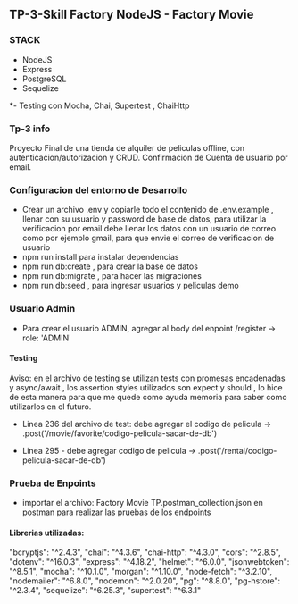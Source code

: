 ## TP-3-Skill Factory NodeJS - Factory Movie

### STACK

- NodeJS
- Express
- PostgreSQL
- Sequelize

\*- Testing con Mocha, Chai, Supertest , ChaiHttp

### Tp-3 info

Proyecto Final de una tienda de alquiler de peliculas offline, con autenticacion/autorizacion y CRUD. Confirmacion de Cuenta de usuario por email.

### Configuracion del entorno de Desarrollo

- Crear un archivo .env y copiarle todo el contenido de .env.example , llenar con su usuario y password de base de datos, para utilizar la verificacion por
  email debe llenar los datos con un usuario de correo como por ejemplo gmail, para que envie el correo de verificacion de usuario
- npm run install para instalar dependencias
- npm run db:create , para crear la base de datos
- npm run db:migrate , para hacer las migraciones
- npm run db:seed , para ingresar usuarios y peliculas demo

### Usuario Admin

- Para crear el usuario ADMIN, agregar al body del enpoint /register -> role: 'ADMIN'

#### Testing

Aviso: en el archivo de testing se utilizan tests con promesas encadenadas y async/await , los assertion styles utilizados son expect y should , lo hice
de esta manera para que me quede como ayuda memoria para saber como utilizarlos en el futuro.

- Linea 236 del archivo de test: debe agregar el codigo de pelicula -> .post('/movie/favorite/codigo-pelicula-sacar-de-db')

- Linea 295 - debe agregar codigo de pelicula -> .post('/rental/codigo-pelicula-sacar-de-db')

### Prueba de Enpoints

- importar el archivo: Factory Movie TP.postman_collection.json en postman
  para realizar las pruebas de los endpoints

#### Librerias utilizadas:

"bcryptjs": "^2.4.3",
"chai": "^4.3.6",
"chai-http": "^4.3.0",
"cors": "^2.8.5",
"dotenv": "^16.0.3",
"express": "^4.18.2",
"helmet": "^6.0.0",
"jsonwebtoken": "^8.5.1",
"mocha": "^10.1.0",
"morgan": "^1.10.0",
"node-fetch": "^3.2.10",
"nodemailer": "^6.8.0",
"nodemon": "^2.0.20",
"pg": "^8.8.0",
"pg-hstore": "^2.3.4",
"sequelize": "^6.25.3",
"supertest": "^6.3.1"
